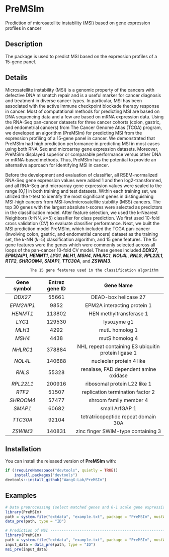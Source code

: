 # PreMSIm
Prediction of microsatellite instability (MSI) based on gene expression profiles in cancer

## Description
The package is used to predict MSI based on the expression profiles of a 15-gene panel.

## Details
Microsatellite instability (MSI) is a genomic property of the cancers with defective DNA mismatch repair and is a useful marker for cancer diagnosis and treatment in diverse cancer types. In particular, MSI has been associated with the active immune checkpoint blockade therapy response in cancer. Most of computational methods for predicting MSI are based on DNA sequencing data and a few are based on mRNA expression data. Using the RNA-Seq pan-cancer datasets for three cancer cohorts (colon, gastric, and endometrial cancers) from The Cancer Genome Atlas (TCGA) program, we developed an algorithm (PreMSIm) for predicting MSI from the expression profiling of a 15-gene panel in cancer. We demonstrated that PreMSIm had high prediction performance in predicting MSI in most cases using both RNA-Seq and microarray gene expression datasets. Moreover, PreMSIm displayed superior or comparable performance versus other DNA or mRNA-based methods. Thus, PreMSIm has the potential to provide an alternative approach for identifying MSI in cancer.

Before the development and evaluation of classifier, all RSEM-normalized RNA-Seq gene expression values were added 1 and then log2-transformed, and all RNA-Seq and microarray gene expression values were scaled to the range [0,1] in both training and test datasets. Within each training set, we utilized the t-test to identify the most significant genes in distinguishing MSI-high cancers from MSI-low/microsatellite stability (MSS) cancers. The top 30 genes with the largest absolute t-scores were selected as predictors in the classification model. After feature selection, we used the k-Nearest Neighbors (*k*-NN, *k*=5) classifier for class prediction. We first used 10-fold cross validation (CV) to evaluate classifier performance. Next, we built the MSI prediction model PreMSIm, which included the TCGA pan-cancer (involving colon, gastric, and endometrial cancers) dataset as the training set, the *k*-NN (*k*=5) classification algorithm, and 15 gene features. The 15 gene features were the genes which were commonly selected across all loops of the pan-cancer 10-fold CV model. These genes included ***DDX27***, ***EPM2AIP1***, ***HENMT1***,  ***LYG1***, ***MLH1***, ***MSH4***, ***NHLRC1***, ***NOL4L***, ***RNLS***, ***RPL22L1***, ***RTF2***, ***SHROOM4***, ***SMAP1***, ***TTC30A***, and ***ZSWIM3***. 


               The 15 gene features used in the classification algorithm

| Gene symbol | Entrez gene ID | Gene Name |
| :------: | :------: | :------: |
| *DDX27* | 55661 | DEAD-box helicase 27 |
| *EPM2AIP1* | 9852 | EPM2A interacting protein 1 |
| *HENMT1* | 113802 | HEN methyltransferase 1 |
| *LYG1* | 129530 | lysozyme g1 |
| *MLH1* | 4292 | mutL homolog 1 |
| *MSH4* | 4438 | mutS homolog 4 |
| *NHLRC1* | 378884 | NHL repeat containing E3 ubiquitin protein ligase 1 |
| *NOL4L* | 140688 | nucleolar protein 4 like |
| *RNLS* | 55328 | renalase, FAD dependent amine oxidase |
| *RPL22L1* | 200916 | ribosomal protein L22 like 1 |
| *RTF2* | 51507 | replication termination factor 2 |
| *SHROOM4* | 57477 | shroom family member 4 |
| *SMAP1* | 60682 | small ArfGAP 1 |
| *TTC30A* | 92104 | tetratricopeptide repeat domain 30A |
| *ZSWIM3* | 140831 | zinc finger SWIM-type containing 3 |



## Installation
You can install the released version of **PreMSIm** with:
```r
if (!requireNamespace("devtools", quietly = TRUE))
    install.packages("devtools")
devtools::install_github("WangX-Lab/PreMSIm")
```

## Examples
```r
# Data preprocessing (select matched genes and 0-1 scale gene expression values) --------------
library(PreMSIm)
path = system.file("extdata", "example.txt", package = "PreMSIm", mustWork = TRUE)
data_pre(path, type = "ID")
```

```r
# Prediction of MSI ---------------------------------------------------------------------------
library(PreMSIm)
path = system.file("extdata", "example.txt", package = "PreMSIm", mustWork = TRUE)
input_data = data_pre(path, type = "ID")
msi_pre(input_data)
```
